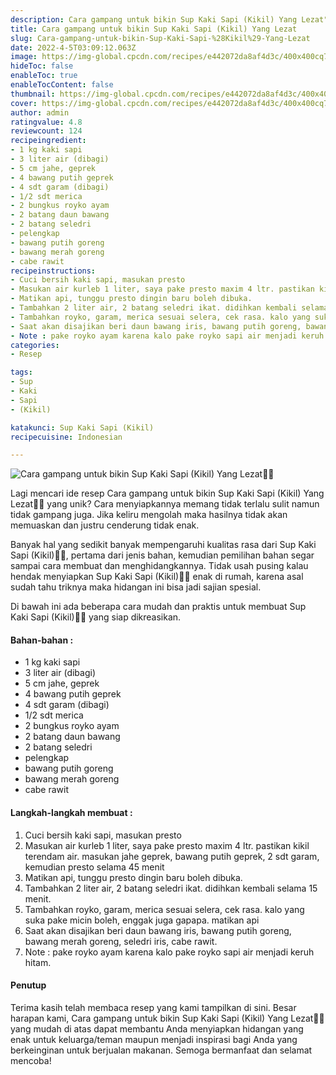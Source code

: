 ```yaml
---
description: Cara gampang untuk bikin Sup Kaki Sapi (Kikil) Yang Lezat"
title: Cara gampang untuk bikin Sup Kaki Sapi (Kikil) Yang Lezat
slug: Cara-gampang-untuk-bikin-Sup-Kaki-Sapi-%28Kikil%29-Yang-Lezat
date: 2022-4-5T03:09:12.063Z
image: https://img-global.cpcdn.com/recipes/e442072da8af4d3c/400x400cq70/photo.jpg
hideToc: false
enableToc: true
enableTocContent: false
thumbnail: https://img-global.cpcdn.com/recipes/e442072da8af4d3c/400x400cq70/photo.jpg
cover: https://img-global.cpcdn.com/recipes/e442072da8af4d3c/400x400cq70/photo.jpg
author: admin
ratingvalue: 4.8
reviewcount: 124
recipeingredient:
- 1 kg kaki sapi
- 3 liter air (dibagi)
- 5 cm jahe, geprek
- 4 bawang putih geprek
- 4 sdt garam (dibagi)
- 1/2 sdt merica
- 2 bungkus royko ayam
- 2 batang daun bawang
- 2 batang seledri
- pelengkap
- bawang putih goreng
- bawang merah goreng
- cabe rawit
recipeinstructions:
- Cuci bersih kaki sapi, masukan presto
- Masukan air kurleb 1 liter, saya pake presto maxim 4 ltr. pastikan kikil terendam air. masukan jahe geprek, bawang putih geprek, 2 sdt garam, kemudian presto selama 45 menit
- Matikan api, tunggu presto dingin baru boleh dibuka.
- Tambahkan 2 liter air, 2 batang seledri ikat. didihkan kembali selama 15 menit.
- Tambahkan royko, garam, merica sesuai selera, cek rasa. kalo yang suka pake micin boleh, enggak juga gapapa. matikan api
- Saat akan disajikan beri daun bawang iris, bawang putih goreng, bawang merah goreng, seledri iris, cabe rawit.
- Note : pake royko ayam karena kalo pake royko sapi air menjadi keruh hitam.
categories:
- Resep

tags:
- Sup
- Kaki
- Sapi
- (Kikil)

katakunci: Sup Kaki Sapi (Kikil)
recipecuisine: Indonesian

---
```


![Cara gampang untuk bikin Sup Kaki Sapi (Kikil) Yang Lezat👩‍🍳](https://img-global.cpcdn.com/recipes/e442072da8af4d3c/400x400cq70/photo.jpg)

Lagi mencari ide resep Cara gampang untuk bikin Sup Kaki Sapi (Kikil) Yang Lezat👩‍🍳 yang unik? Cara menyiapkannya memang tidak terlalu sulit namun tidak gampang juga. Jika keliru mengolah maka hasilnya tidak akan memuaskan dan justru cenderung tidak enak.

Banyak hal yang sedikit banyak mempengaruhi kualitas rasa dari Sup Kaki Sapi (Kikil)👩‍🍳, pertama dari jenis bahan, kemudian pemilihan bahan segar sampai cara membuat dan menghidangkannya. Tidak usah pusing kalau hendak menyiapkan Sup Kaki Sapi (Kikil)👩‍🍳 enak di rumah, karena asal sudah tahu triknya maka hidangan ini bisa jadi sajian spesial.

Di bawah ini ada beberapa cara mudah dan praktis untuk membuat Sup Kaki Sapi (Kikil)👩‍🍳 yang siap dikreasikan.

<!--inarticleads1-->

#### Bahan-bahan :

- 1 kg kaki sapi
- 3 liter air (dibagi)
- 5 cm jahe, geprek
- 4 bawang putih geprek
- 4 sdt garam (dibagi)
- 1/2 sdt merica
- 2 bungkus royko ayam
- 2 batang daun bawang
- 2 batang seledri
- pelengkap
- bawang putih goreng
- bawang merah goreng
- cabe rawit

<!--inarticleads2-->

#### Langkah-langkah membuat :

1. Cuci bersih kaki sapi, masukan presto
1. Masukan air kurleb 1 liter, saya pake presto maxim 4 ltr. pastikan kikil terendam air. masukan jahe geprek, bawang putih geprek, 2 sdt garam, kemudian presto selama 45 menit
1. Matikan api, tunggu presto dingin baru boleh dibuka.
1. Tambahkan 2 liter air, 2 batang seledri ikat. didihkan kembali selama 15 menit.
1. Tambahkan royko, garam, merica sesuai selera, cek rasa. kalo yang suka pake micin boleh, enggak juga gapapa. matikan api
1. Saat akan disajikan beri daun bawang iris, bawang putih goreng, bawang merah goreng, seledri iris, cabe rawit.
1. Note : pake royko ayam karena kalo pake royko sapi air menjadi keruh hitam.

#### Penutup

Terima kasih telah membaca resep yang kami tampilkan di sini. Besar harapan kami, Cara gampang untuk bikin Sup Kaki Sapi (Kikil) Yang Lezat👩‍🍳 yang mudah di atas dapat membantu Anda menyiapkan hidangan yang enak untuk keluarga/teman maupun menjadi inspirasi bagi Anda yang berkeinginan untuk berjualan makanan. Semoga bermanfaat dan selamat mencoba!
